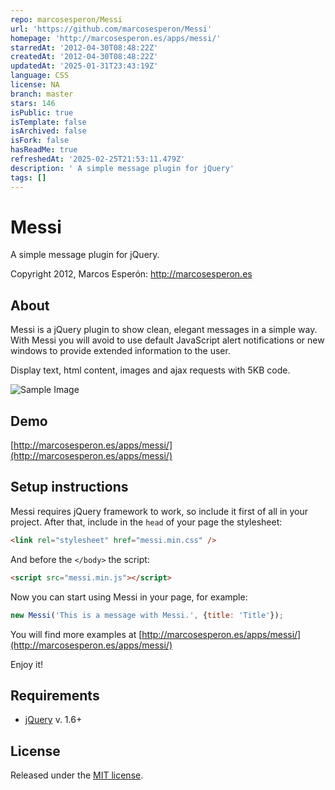 ```yaml
---
repo: marcosesperon/Messi
url: 'https://github.com/marcosesperon/Messi'
homepage: 'http://marcosesperon.es/apps/messi/'
starredAt: '2012-04-30T08:48:22Z'
createdAt: '2012-04-30T08:48:22Z'
updatedAt: '2025-01-31T23:43:19Z'
language: CSS
license: NA
branch: master
stars: 146
isPublic: true
isTemplate: false
isArchived: false
isFork: false
hasReadMe: true
refreshedAt: '2025-02-25T21:53:11.479Z'
description: ' A simple message plugin for jQuery'
tags: []
---
```


# Messi
A simple message plugin for jQuery.

Copyright 2012, Marcos Esperón: http://marcosesperon.es

## About
Messi is a jQuery plugin to show clean, elegant messages in a simple way. With Messi you will avoid to use default JavaScript alert notifications or new windows to provide extended information to the user.

Display text, html content, images and ajax requests with 5KB code.

![Sample Image](http://marcosesperon.es/apps/messi/messi-white.png)

## Demo
[http://marcosesperon.es/apps/messi/](http://marcosesperon.es/apps/messi/)

## Setup instructions
Messi requires jQuery framework to work, so include it first of all in your project. After that, include in the `head` of your page the stylesheet:

```html
<link rel="stylesheet" href="messi.min.css" />
```
And before the `</body>` the script:

```html
<script src="messi.min.js"></script>
```

Now you can start using Messi in your page, for example:

```js
new Messi('This is a message with Messi.', {title: 'Title'});
```

You will find more examples at [http://marcosesperon.es/apps/messi/](http://marcosesperon.es/apps/messi/)

Enjoy it!

## Requirements
* [jQuery](http://jquery.com/) v. 1.6+

## License
Released under the [MIT license](http://www.opensource.org/licenses/MIT).
